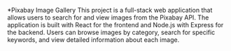 *Pixabay Image Gallery
  This project is a full-stack web application that allows users to search for and view images from the Pixabay API. The application is built with React for the frontend and Node.js with Express for the backend. Users can browse images by category, search for specific keywords, and view detailed information about each image.
